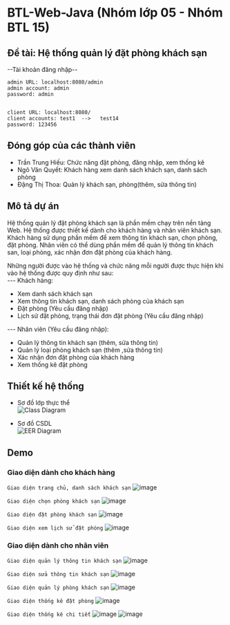# BTL-Web-Java (Nhóm lớp 05 - Nhóm BTL 15)
## Đề tài: Hệ thống quản lý đặt phòng khách sạn <br>
--Tài khoản đăng nhập--
```
admin URL: localhost:8080/admin 
admin account: admin 
password: admin


client URL: localhost:8080/  
client accounts: test1  -->   test14  
password: 123456
```
## Đóng góp của các thành viên
- Trần Trung Hiếu: Chức năng đặt phòng, đăng nhập, xem thống kê
- Ngô Văn Quyết: Khách hàng xem danh sách khách sạn, danh sách phòng
- Đặng Thị Thoa: Quản lý khách sạn, phòng(thêm, sửa thông tin)

## Mô tả dự án
Hệ thống quản lý đặt phòng khách sạn là phần mềm chạy trên nền tảng Web. Hệ thống được thiết kế dành cho khách hàng và nhân viên khách sạn. Khách hàng sử dụng phần mềm để xem thông tin khách sạn, chọn phòng, đặt phòng. Nhân viên có thể dùng phần mềm để quản lý thông tin khách san, loại phòng, xác nhận đơn đặt phòng của khách hàng.

Những người được vào hệ thống và chức năng mỗi người được thực hiện khi vào hệ thống được quy định như sau: <br>
--- Khách hàng: 
* Xem danh sách khách sạn
* Xem thông tin khách sạn, danh sách phòng của khách sạn
* Đặt phòng (Yêu cầu đăng nhập)
* Lịch sử đặt phòng, trạng thái đơn đặt phòng (Yêu cầu đăng nhập)

--- Nhân viên (Yêu cầu đăng nhập):
* Quản lý thông tin khách sạn (thêm, sửa thông tin)
* Quản lý loại phòng khách sạn (thêm ,sửa thông tin)
* Xác nhận đơn đặt phòng của khách hàng
* Xem thống kê đặt phòng
## Thiết kế hệ thống
* Sơ đồ lớp thực thể <br>
![Class Diagram](https://user-images.githubusercontent.com/84428937/171127732-c0bffbab-0c54-4f2f-afd3-fc7cbad21bfb.PNG) <br>

* Sơ đồ CSDL <br>
![EER Diagram](https://user-images.githubusercontent.com/84428937/171127976-70773a50-8457-41ec-bb57-9e3f21ef777d.PNG)

## Demo
### Giao diện dành cho khách hàng
`Giao diện trang chủ, danh sách khách sạn`
![image](https://user-images.githubusercontent.com/84428937/171128578-d19cf2a2-7d6c-4465-ba32-1890b7e3fc95.png) <br>

`Giao diện chọn phòng khách sạn`
![image](https://user-images.githubusercontent.com/84428937/171130073-730eac8c-d3d9-41fd-a512-6974ed34d8c1.png) <br>

`Giao diện đặt phòng khách sạn`
![image](https://user-images.githubusercontent.com/84428937/171130312-e5e939ad-827f-4307-99f0-40323bdccf72.png) <br>

`Giao diện xem lịch sử đặt phòng`
![image](https://user-images.githubusercontent.com/84428937/171130587-9a2d9a3a-2d0a-4bc9-bafe-5563445c72c7.png) <br>


### Giao diện dành cho nhân viên
`Giao diện quản lý thông tin khách sạn`
![image](https://user-images.githubusercontent.com/84428937/171131092-d6bd6d46-a664-4f18-95fa-7a2339831e1a.png) <br>

`Giao diện sửa thông tin khách sạn`
![image](https://user-images.githubusercontent.com/84428937/171131343-77174706-78df-424b-bd1d-3ee94e5f1813.png) <br>

`Giao diện quản lý phòng khách sạn`
![image](https://user-images.githubusercontent.com/84428937/171131592-b61ac2fb-8b2d-4a1e-9d0f-33cea3afec47.png) <br>

`Giao diện thống kê đặt phòng`
![image](https://user-images.githubusercontent.com/84428937/171131806-19257ea0-7048-4836-87b5-e4c7cc02705a.png) <br>

`Giao diện thống kê chi tiết`
![image](https://user-images.githubusercontent.com/84428937/171131908-76fc15ff-380b-410e-83c9-77f7dd01f681.png)
![image](https://user-images.githubusercontent.com/84428937/171132035-a60eff96-eaed-4461-9127-2cf795df7ebb.png)





